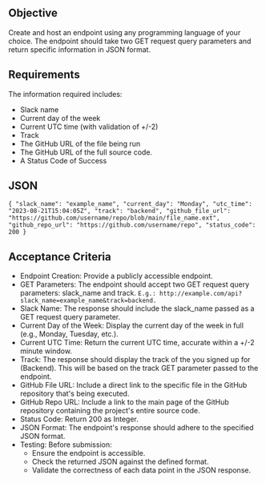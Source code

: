 ## Objective
Create and host an endpoint using any programming language of your choice.
The endpoint should take two GET request query parameters and return specific information in JSON format.

## Requirements
The information required includes:
* Slack name
* Current day of the week
* Current UTC time (with validation of +/-2)
* Track
* The GitHub URL of the file being run
* The GitHub URL of the full source code.
* A  Status Code of Success
## JSON
`{
  "slack_name": "example_name",
  "current_day": "Monday",
  "utc_time": "2023-08-21T15:04:05Z",
  "track": "backend",
  "github_file_url": "https://github.com/username/repo/blob/main/file_name.ext",
  "github_repo_url": "https://github.com/username/repo",
  "status_code": 200
}`

## Acceptance Criteria
- Endpoint Creation: Provide a publicly accessible endpoint.
- GET Parameters: The endpoint should accept two GET request query parameters: slack_name and track.
       `E.g.: http://example.com/api?slack_name=example_name&track=backend.`
- Slack Name: The response should include the slack_name passed as a GET request query parameter.
- Current Day of the Week: Display the current day of the week in full (e.g., Monday, Tuesday, etc.).
- Current UTC Time: Return the current UTC time, accurate within a +/-2 minute window.
- Track: The response should display the track of the you signed up for (Backend). This will be based on the track GET parameter passed to the endpoint.
- GitHub File URL: Include a direct link to the specific file in the GitHub repository that's being executed.
- GitHub Repo URL: Include a link to the main page of the GitHub repository containing the project's entire source code.
- Status Code: Return 200 as Integer.
- JSON Format: The endpoint's response should adhere to the specified JSON format.
- Testing: Before submission:
    - Ensure the endpoint is accessible.
    - Check the returned JSON against the defined format.
    - Validate the correctness of each data point in the JSON response.
